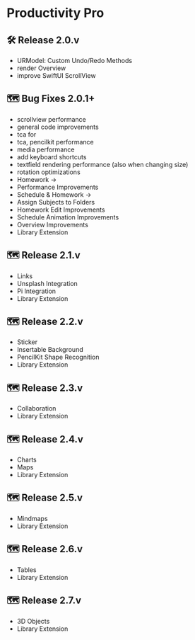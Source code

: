 # Productivity Pro

## 🛠️ Release 2.0.v
- URModel: Custom Undo/Redo Methods
- render Overview
- improve SwiftUI ScrollView

## 🗺️ Bug Fixes 2.0.1+
- scrollview performance 
- general code improvements 
- tca for <inspector>
- tca, pencilkit performance 
- media performance 
- add keyboard shortcuts
- textfield rendering performance (also when changing size)
- rotation optimizations 
- Homework -> <Important Feature>
- Performance Improvements
- Schedule & Homework -> <Connection>
- Assign Subjects to Folders
- Homework Edit Improvements 
- Schedule Animation Improvements
- Overview Improvements 
- Library Extension

## 🗺️ Release 2.1.v
- Links 
- Unsplash Integration 
- Pi Integration
- Library Extension

## 🗺️ Release 2.2.v
- Sticker
- Insertable Background
- PencilKit Shape Recognition
- Library Extension

## 🗺️ Release 2.3.v
- Collaboration
- Library Extension

## 🗺️ Release 2.4.v
- Charts
- Maps
- Library Extension

## 🗺️ Release 2.5.v
- Mindmaps
- Library Extension

## 🗺️ Release 2.6.v
- Tables
- Library Extension

## 🗺️ Release 2.7.v
- 3D Objects 
- Library Extension
